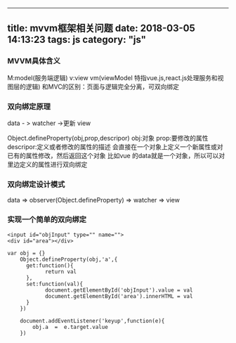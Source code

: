 
---
title: mvvm框架相关问题
date: 2018-03-05 14:13:23
tags: js
category: "js" 
---

### **MVVM具体含义**
M:model(服务端逻辑) v:view  vm(viewModel 特指vue.js,react.js处理服务和视图层的逻辑)
和MVC的区别：页面与逻辑完全分离，可双向绑定


### **双向绑定原理**

data - > watcher ->更新 view

Object.defineProperty(obj,prop,descripor)
obj:对象
prop:要修改的属性
descripor:定义或者修改的属性的描述
会直接在一个对象上定义一个新属性或对已有的属性修改，然后返回这个对象
比如vue 的data就是一个对象，所以可以对里边定义的属性进行双向绑定



### **双向绑定设计模式**

data => observer(Object.defineProperty) => watcher => view




### **实现一个简单的双向绑定**
```
<input id="objInput" type="" name="">
<div id="area"></div>

var obj = {}
    Object.defineProperty(obj,'a',{
      get:function(){
            return val
      },
      set:function(val){
            document.getElementById('objInput').value = val
            document.getElementById('area').innerHTML = val
      }
    })

    document.addEventListener('keyup',function(e){
        obj.a  =  e.target.value
    })

```







